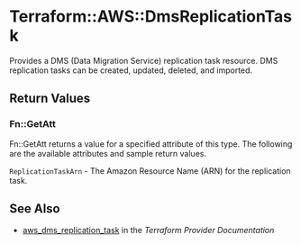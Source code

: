 # Terraform::AWS::DmsReplicationTask

Provides a DMS (Data Migration Service) replication task resource. DMS replication tasks can be created, updated, deleted, and imported.

## Return Values

### Fn::GetAtt

Fn::GetAtt returns a value for a specified attribute of this type. The following are the available attributes and sample return values.

`ReplicationTaskArn` - The Amazon Resource Name (ARN) for the replication task.

## See Also

* [aws_dms_replication_task](https://www.terraform.io/docs/providers/aws/r/dms_replication_task.html) in the _Terraform Provider Documentation_